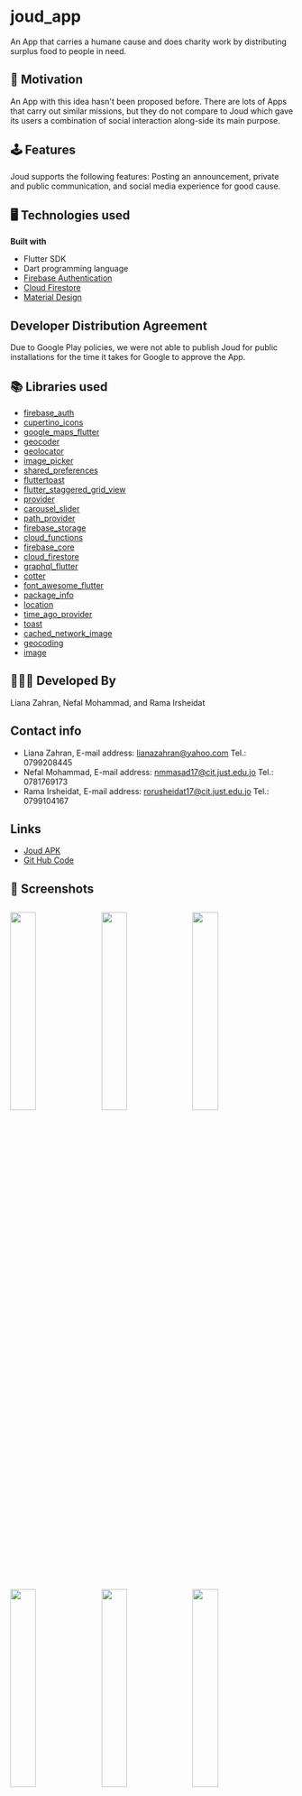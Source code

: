 # joud_app
An App that carries a humane cause and does charity work by distributing surplus food to people in need.


## 🚀 Motivation
An App with this idea hasn't been proposed before. There are lots of Apps that carry out similar missions, but 
they do not compare to Joud which gave its users a combination of social interaction along-side its main purpose.

## 🕹 Features
Joud supports the following features: Posting an announcement, private and public communication, and social media experience
for good cause.

## 🖥 Technologies used
<b>Built with</b>
- Flutter SDK
- Dart programming language
- [Firebase Authentication](https://firebase.google.com/docs/auth)
- [Cloud Firestore](https://firebase.google.com/products/firestore)
- [Material Design](https://material.io/)

## Developer Distribution Agreement
Due to Google Play policies, we were not able to publish Joud for public installations for the time it takes for
Google to approve the App.


## 📚 Libraries used
  * [firebase_auth](https://pub.dev/packages/firebase_auth)
  * [cupertino_icons](https://pub.dev/packages/cupertino_icons)
  * [google_maps_flutter](https://pub.dev/packages/google_maps_flutter)
  * [geocoder](https://pub.dev/packages/geocoder)
  * [geolocator](https://pub.dev/packages/geolocator)
  * [image_picker](https://pub.dev/packages/image_picker)
  * [shared_preferences](https://pub.dev/packages/shared_preferences)
  * [fluttertoast](https://pub.dev/packages/fluttertoast)
  * [flutter_staggered_grid_view](https://pub.dev/packages/flutter_staggered_grid_view)
  * [provider](https://pub.dev/packages/provider)
  * [carousel_slider](https://pub.dev/packages/carousel_slider)
  * [path_provider](https://pub.dev/packages/path_provider)
  * [firebase_storage](https://pub.dev/packages/firebase_storage)
  * [cloud_functions](https://pub.dev/packages/cloud_functions)
  * [firebase_core](https://pub.dev/packages/firebase_core)
  * [cloud_firestore](https://pub.dev/packages/cloud_firestore)
  * [graphql_flutter](https://pub.dev/packages/graphql_flutter)
  * [cotter](https://pub.dev/packages/cotter)
  * [font_awesome_flutter](https://pub.dev/packages/font_awesome_flutter)
  * [package_info](https://pub.dev/packages/package_info)
  * [location](https://pub.dev/packages/location)
  * [time_ago_provider](https://pub.dev/packages/time_ago_provider)
  * [toast](https://pub.dev/packages/toast)
  * [cached_network_image](https://pub.dev/packages/cached_network_image)
  * [geocoding](https://pub.dev/packages/geocoding)
  * [image](https://pub.dev/packages/image)

## 👨🏻‍💻 Developed By
Liana Zahran, Nefal Mohammad, and Rama Irsheidat

## Contact info
- Liana Zahran,    E-mail address: lianazahran@yahoo.com          Tel.: 0799208445
- Nefal Mohammad,  E-mail address: nmmasad17@cit.just.edu.jo      Tel.: 0781769173
- Rama Irsheidat,  E-mail address: rorusheidat17@cit.just.edu.jo  Tel.: 0799104167

## Links
* [Joud APK](https://drive.google.com/file/d/1_Cp7Mck2A1QumR2YHNHrkCxKhxeETn64/view?usp=sharing)
* [Git Hub Code](https://github.com/noor396/joud_app)



## 📸 Screenshots
<img src="assets/1.jpeg" width="30%" height="30%">&ensp;<img src="assets/7.jpeg" width="30%" height="30%">&ensp;<img src="assets/3.jpeg" width="30%" height="30%">&ensp;
------
<img src="assets/4.jpeg" width="30%" height="30%">&ensp;<img src="assets/5.jpeg" width="30%" height="30%">&ensp;<img src="assets/6.jpeg" width="30%" height="30%">&ensp;
------
<img src="assets/2.jpeg" width="30%" height="30%">&ensp;<img src="assets/8.jpeg" width="30%" height="30%">&ensp;    
------

<img src="assets/11.jpeg" width="30%" height="30%">&ensp;<img src="assets/12.jpeg" width="30%" height="30%">&ensp;
